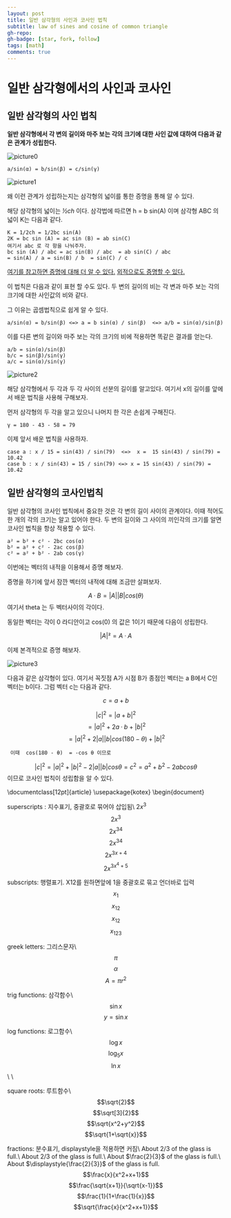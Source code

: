 ```yaml
---
layout: post
title: 일반 삼각형의 사인과 코사인 법칙
subtitle: law of sines and cosine of common triangle
gh-repo:
gh-badge: [star, fork, follow]
tags: [math]
comments: true
---
```

# 일반 삼각형에서의 사인과 코사인

## 일반 삼각형의 사인 법칙
**일반 삼각형에서 각 변의 길이와 마주 보는 각의 크기에 대한 사인 값에 대하여 다음과 같은 관계가 성립한다.**

![picture0](/assets/img/Triangle1.png)

	a/sin(α) = b/sin(β) = c/sin(γ) 
	
![picture1](/assets/img/sine_law.png)

왜 이런 관계가 성립하는지는 삼각형의 넓이를 통한 증명을 통해 알 수 있다.

해당 삼각형의 넓이는 *½ch* 이다.
삼각법에 따르면 h = b sin(A) 이며 삼각형 ABC 의 넓이 K는 다음과 같다.

	K = 1/2ch = 1/2bc sin(A)
	2K = bc sin (A) = ac sin (B) = ab sin(C)
	여기서 abc 로 각 항을 나눠주자.
	bc sin (A) / abc = ac sin(B) / abc  = ab sin(C) / abc
	= sin(A) / a = sin(B) / b  = sin(C) / c 

[여기를 참고하면 증명에 대해 더 알 수 있다.](https://ko.wikipedia.org/wiki/%EC%82%AC%EC%9D%B8_%EB%B2%95%EC%B9%99)
[외적으로도 증명할 수 있다.](https://namu.wiki/w/%EC%82%AC%EC%9D%B8%20%EB%B2%95%EC%B9%99#toc)


이 법칙은 다음과 같이 표현 할 수도 있다.
두 변의 길이의 비는 각 변과 마주 보는 각의 크기에 대한 사인값의 비와 같다.

그 이유는 곱셈법칙으로 쉽게 알 수 있다.

	a/sin(α) = b/sin(β) <=> a = b sin(α) / sin(β)  <=> a/b = sin(α)/sin(β)
이를 다른 변의 길이와 마주 보는 각의 크기의 비에 적용하면 똑같은 결과를 얻는다.
	
	a/b = sin(α)/sin(β)
	b/c = sin(β)/sin(γ)
	a/c = sin(α)/sin(γ)

![picture2](/assets/img/Triangle2.png)


해당 삼각형에서 두 각과 두 각 사이의 선분의 길이를 알고있다. 여기서 x의 길이를 앞에서 배운 법칙을 사용해 구해보자. 

먼저 삼각형의 두 각을 알고 있으니 나머지 한 각은 손쉽게 구해진다. 

	γ = 180 - 43 - 58 = 79

이제 앞서 배운 법칙을 사용하자.

	case a : x / 15 = sin(43) / sin(79)  <=>  x =  15 sin(43) / sin(79) = 10.42
	case b : x / sin(43) = 15 / sin(79) <=> x = 15 sin(43) / sin(79) = 10.42

## 일반 삼각형의 코사인법칙
일반 삼각형의 코사인 법칙에서 중요한 것은 각 변의 길이 사이의 관계이다. 
이때 적어도 한 개의 각의 크기는 알고 있어야 한다.
두 변의 길이와 그 사이의 끼인각의 크기를 알면 코사인 법칙을 항상 적용할 수 있다.

	a² = b² + c² - 2bc cos(α)
	b² = a² + c² - 2ac cos(β)
	c² = a² + b² - 2ab cos(γ)


이번에는 벡터의 내적을 이용해서 증명 해보자. 


증명을 하기에 앞서 잠깐 벡터의 내적에 대해 조금만 살펴보자.

$$A · B= |A| |B| cos (θ) $$
여기서 theta 는 두 벡터사이의 각이다.

동일한 벡터는 각이 0 라디안이고 cos(0) 의 값은 1이기 때문에 다음이 성립한다.

$$ |A|²= A·A$$

이제 본격적으로 증명 해보자.

![picture3](/assets/img/cosine0.png)

다음과 같은 삼각형이 있다. 
여기서 꼭짓점 A가 시점 B가 종점인 벡터는 a B에서 C인 벡터는 b이다.
그럼 벡터 c는 다음과 같다.


$$c = a + b $$


$$|c|^2 = |a+b|^2 $$
 $$= |a|^2 + 2a ·b +|b|^2$$
 $$= |a|^2 + 2|a||b|cos(180-θ) + |b|^2 $$
 
	 이때  cos(180 - θ)  = -cos θ 이므로

 $$|c|^2 = |a|^2 + |b|^2  - 2|a||b|cosθ = c^2 = a^2+b^2 - 2ab cos θ $$
 이므로 코사인 법칙이 성립함을 알 수 있다.




\documentclass[12pt]{article}
\usepackage{kotex}
\begin{document}

superscripts : 지수표기, 중괄호로 묶어야 삽입됨\\
$2x^3$ 
$$2x^3$$
$$2x^34$$
$$2x^{34}$$
$$2x^{3x+4}$$
$$2x^{3x^4+5}$$

subscripts: 행렬표기. X12를 원하면앞에 1을 중괄호로 묶고 언더바로 입력
$$x_1$$
$$x_{12}$$
$${x_1}_2$$
$${{x_1}_2}_3$$

greek letters: 그리스문자\\
$$\pi$$
$$\alpha$$
$$A=\pi r^2$$

trig functions: 삼각함수\\
$$\sin{x}$$
$$y=\sin{x}$$

log functions: 로그함수\\
$$\log{x}$$
$$\log_5{x}$$
$$\ln{x}$$
\\
\\

square roots: 루트함수\\
$$\sqrt{2}$$
$$\sqrt[3]{2}$$
$$\sqrt{x^2+y^2}$$
$$\sqrt{1+\sqrt{x}}$$

fractions: 분수표기, displaystyle을 적용하면 커짐\\
About 2/3 of the glass is full.\\
About $2/3$ of the glass is full.\\
About $\frac{2}{3}$ of the glass is full.\\
About $\displaystyle{\frac{2}{3}}$ of the glass is full.
$$\frac{x}{x^2+x+1}$$
$$\frac{\sqrt{x+1}}{\sqrt{x-1}}$$
$$\frac{1}{1+\frac{1}{x}}$$
$$\sqrt{\frac{x}{x^2+x+1}}$$







